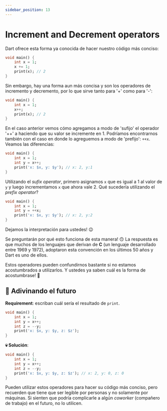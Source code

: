 ```yaml
---
sidebar_position: 13
---
```


# Increment and Decrement operators

Dart ofrece esta forma ya conocida de hacer nuestro código más conciso:

```dart
void main() {
    int x = 1;
    x += 1;
    print(x); // 2
}
```

Sin embargo, hay una forma aun más concisa y son los operadores de incremento y decremento, por lo que sirve tanto para '+' como para '-':

```dart
void main() {
    int x = 1;
    x++;
    print(x); // 2
}
```

En el caso anterior vemos cómo agregamos a modo de 'sufijo' el operador '++' a haciendo que su valor se incremente en 1. Podríamos encontrarnos también con el caso en donde lo agreguemos a modo de 'prefijo': `++x`. Veamos las diferencias:

```dart
void main() {
    int x = 1;
    int y = x++;
    print('x: $x, y: $y'); // x: 2, y:1 
}
```

Utilizando el _sufix operator_, primero asignamos `x` que es igual a 1 al valor de `y` y luego incrementamos `x` que ahora vale 2. Qué sucedería utilizando el _prefix operator_?

```dart
void main() {
    int x = 1;
    int y = ++x;
    print('x: $x, y: $y'); // x: 2, y:2 
}
```

Dejamos la interpretación para ustedes! 😉

Se preguntarán por qué esto funciona de esta manera! 🙃 La respuesta es que muchos de los lenguajes que derivan de __C__ (un lenguaje desarrollado entre 1969 y 1972), adoptaron esta convención en los últimos 50 años y Dart es uno de ellos.

Estos operadores pueden confundirnos bastante si no estamos acostumbrados a utilizarlos. Y ustedes ya saben cuál es la forma de acostumbrase! 🤣

## 💪 Adivinando el futuro

__Requirement__: escriban cuál sería el resultado de `print`.

```dart
void main() {
    int x = 1;
    int y = x++;
    int z = --y;
    print('x: $x, y: $y, z: $z');
}
```

__💀 Solución__:

```dart
void main() {
    int x = 1;
    int y = x++;
    int z = --y;
    print('x: $x, y: $y, z: $z'); // x: 2, y: 0, z: 0
}
```

Pueden utilizar estos operadores para hacer su código más conciso, pero recuerden que tiene que ser legible por personas y no solamente por máquinas. Si sienten que podría complicarle a algún _coworker_ (compañero de trabajo) en el futuro, no lo utilicen.
